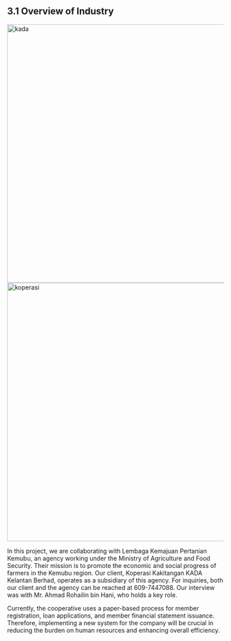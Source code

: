 ## 3.1 Overview of Industry

<img src="https://raw.githubusercontent.com/Cheryl322/Technicrab_Project1_SAD_20232024/main/image/kada.jpg" alt="kada" width="600"/>

<img src="https://raw.githubusercontent.com/Cheryl322/Technicrab_Project1_SAD_20232024/main/image/koperasi.jpg" alt="koperasi" width="600"/>

  In this project, we are collaborating with Lembaga Kemajuan Pertanian Kemubu, an agency working under the Ministry of Agriculture and Food Security. Their mission is to promote the economic and social progress of farmers in the Kemubu region. Our client, Koperasi Kakitangan KADA Kelantan Berhad, operates as a subsidiary of this agency. For inquiries, both our client and the agency can be reached at 609-7447088. Our interview was with Mr. Ahmad Rohailin bin Hani, who holds a key role.

  Currently, the cooperative uses a paper-based process for member registration, loan applications, and member financial statement issuance. Therefore, implementing a new system for the company will be crucial in reducing the burden on human resources and enhancing overall efficiency. 

